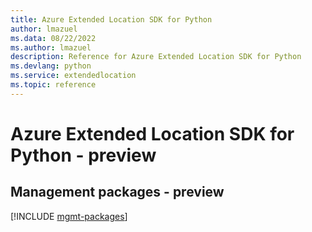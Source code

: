 ```yaml
---
title: Azure Extended Location SDK for Python
author: lmazuel
ms.data: 08/22/2022
ms.author: lmazuel
description: Reference for Azure Extended Location SDK for Python
ms.devlang: python
ms.service: extendedlocation
ms.topic: reference
---
```

# Azure Extended Location SDK for Python - preview

## Management packages - preview
[!INCLUDE [mgmt-packages](extended-location-mgmt-index.md)]